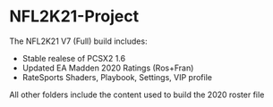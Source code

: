 # NFL2K21-Project
The NFL2K21 V7 (Full) build includes:
 - Stable realese of PCSX2 1.6
 - Updated EA Madden 2020 Ratings (Ros+Fran)
 - RateSports Shaders, Playbook, Settings, VIP profile

All other folders include the content used to build the 2020 roster file
